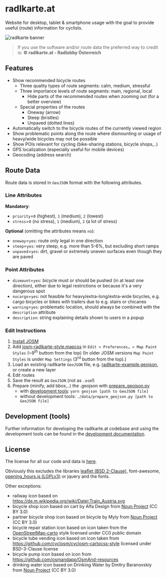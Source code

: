 # radlkarte.at

Website for desktop, tablet & smartphone usage with the goal to provide useful (route) information for cyclists.

![radlkarte banner](css/radlkarte-banner.jpg)

> If you use the software and/or route data the preferred way to credit is: **© radlkarte.at - Radlobby Österreich**

## Features

- Show recommended bicycle routes
  - Three quality types of route segments: calm, medium, stressful
  - Three importance levels of route segments: main, regional, local
    - Hide parts of the recommended routes when zooming out (for a better overview)
  - Special properties of the routes
    - Oneway (arrow)
    - Steep (bristles)
    - Unpaved (dotted lines)
- Automatically switch to the bicycle routes of the currently viewed region
- Show problematic points along the route where dismounting or usage of heavy/wide bicycles may not be possible
- Show POIs relevant for cycling (bike-sharing stations, bicycle shops,..)
- GPS localization (especially useful for mobile devices)
- Geocoding (address search)


## Route Data

Route data is stored in `GeoJSON` format with the following attributes.

### Line Attributes

**Mandatory**:
- `priority`=`0` (highest), `1` (medium), `2` (lowest)
- `stress`=`0` (no stress), `1` (medium), `2` (a lot of stress)

**Optional** (omitting the attributes means `no`):
- `oneway`=`yes`: route only legal in one direction
- `steep`=`yes`: very steep, e.g. more than  5-6%, but excluding short ramps
- `unpaved`=`yes`: dirt, gravel or extremely uneven surfaces even though they are paved

### Point Attributes

- `dismount`=`yes`: bicycle must or should be pushed (in at least one direction), either due to legal restrictions or because it's a very dangerous spot
- `nocargo`=`yes`: not feasible for heavy/extra-long/extra-wide bicycles, e.g. cargo bicycles or bikes with trailers due to e.g. stairs or chicanes
- `warning`=`yes`: problematic location, should always be combined with the `description` attribute
- `description`: string explaining details shown to users in a popup

### Edit Instructions

1. [Install JOSM](https://josm.openstreetmap.de)
2. Add [josm-radlkarte-style.mapcss](data/josm-radlkarte-style.mapcss) in `Edit > Preferences… > Map Paint Styles` (~9<sup>th</sup> buttom from the top) (In older JOSM versions `Map Paint Styles` is under `Map Settings` (3<sup>rd</sup> button from the top).)
3. Load an existing radlkarte `GeoJSON` file, e.g. [radlkarte-example.geojson](data/radlkarte-example.geojson), or create a new layer
4. Edit routes
5. Save the result as `GeoJSON` (not as `.osm`!)
6. Prepare (minify, add bbox,..) the .geojson with [prepare_geojson.py](data/prepare_geojson.py)
   - with [development tools](./Development.md): `yarn geojson [path to GeoJSON file]`
   - without development tools: `./data/prepare_geojson.py [path to GeoJSON file]`

## Development (tools)

Further information for developing the radlkarte.at codebase and using the development tools can be found in the [development documentation](Development.md). 

## License

The license for all our code and data is [here](LICENSE).

Obviously this excludes the libraries [leaflet (BSD 2-Clause)](https://leafletjs.com), font-awesome, [opening_hours.js (LGPLv3)](https://github.com/opening-hours/opening_hours.js) or jquery and the fonts.

Other exceptions:
- railway icon based on https://de.m.wikipedia.org/wiki/Datei:Train_Austria.svg
- bicycle shop icon based on cart by Alfa Design from <a href="https://thenounproject.com/browse/icons/term/cart/" target="_blank" title="cart Icons">Noun Project</a> (CC BY 3.0)
- partner bicycle shop icon based on bicycle by Myly from <a href="https://thenounproject.com/browse/collection-icon/bike-collection-29725/" target="_blank" title="bicycle Icon">Noun Project</a> (CC BY 3.0)
- bicycle repair station icon based on icon taken from the [OpenStreetMap-carto](https://github.com/gravitystorm/openstreetmap-carto) style licensed under CC0 public domain
- bicycle tube vending icon based on icon taken from https://github.com/cyclosm/cyclosm-cartocss-style licensed under BSD-3-Clause license
- bicycle pump icon based on icon from https://github.com/osmandapp/OsmAnd-resources
- drinking water icon based on Drinking Water by Dmitry Baranovskiy from <a href="https://thenounproject.com/browse/icons/term/drinking-water/" target="_blank" title="Drinking Water Icons">Noun Project</a> (CC BY 3.0)
